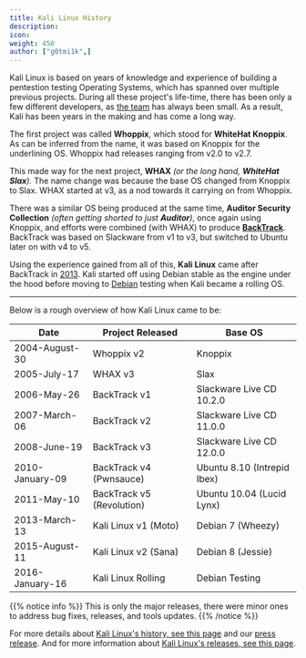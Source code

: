 ```yaml
---
title: Kali Linux History
description:
icon:
weight: 450
author: ["g0tmi1k",]
---
```


Kali Linux is based on years of knowledge and experience of building a pentestion testing Operating Systems, which has spanned over multiple previous projects. During all these project's life-time, there has been only a few different developers, as [the team](/about-us/) has always been small. As a result, Kali has been years in the making and has come a long way.

The first project was called **Whoppix**, which stood for **WhiteHat Knoppix**. As can be inferred from the name, it was based on Knoppix for the underlining OS. Whoppix had releases ranging from v2.0 to v2.7.

This made way for the next project, **WHAX** _(or the long hand, **WhiteHat Slax**)._ The name change was because the base OS changed from Knoppix to Slax. WHAX started at v3, as a nod towards it carrying on from Whoppix.

There was a similar OS being produced at the same time, **Auditor Security Collection** _(often getting shorted to just **Auditor**)_, once again using Knoppix, and efforts were combined (with WHAX) to produce **[BackTrack](https://www.backtrack-linux.org/)**. BackTrack was based on Slackware from v1 to v3, but switched to Ubuntu later on with v4 to v5.

Using the experience gained from all of this, **Kali Linux** came after BackTrack in [2013](/docs/introduction/press-release/). Kali started off using Debian stable as the engine under the hood before moving to [Debian](/docs/policy/kali-linux-relationship-with-debian/) testing when Kali became a rolling OS.

- - -

Below is a rough overview of how Kali Linux came to be:

| Date           | Project Released          | Base OS                     |
|----------------|---------------------------|-----------------------------|
| 2004-August-30 | Whoppix v2                | Knoppix                     |
| 2005-July-17   | WHAX v3                   | Slax                        |
| 2006-May-26    | BackTrack v1              | Slackware Live CD 10.2.0    |
| 2007-March-06  | BackTrack v2              | Slackware Live CD 11.0.0    |
| 2008-June-19   | BackTrack v3              | Slackware Live CD 12.0.0    |
| 2010-January-09| BackTrack v4 (Pwnsauce)   | Ubuntu 8.10 (Intrepid Ibex) |
| 2011-May-10    | BackTrack v5 (Revolution) | Ubuntu 10.04 (Lucid Lynx)   |
| 2013-March-13  | Kali Linux v1 (Moto)      | Debian 7 (Wheezy)           |
| 2015-August-11 | Kali Linux v2 (Sana)      | Debian 8 (Jessie)           |
| 2016-January-16| Kali Linux Rolling        | Debian Testing              |

<!--
- 2004-08-30 - [whoppix v2](https://distrowatch.com/table.php?distribution=whoppix)
- 2005-07-17 - [WHAX 3.0](https://distrowatch.com/?newsid=02780)
- 2006-05-26 - [BackTrack v1 FINAL](https://web.archive.org/web/20080626100030/http://www.remote-exploit.org/backtrack_download_veryold.html)
  - https://secmaniac.blogspot.com/2006/05/backtrack-security-final-release.html
- 2006-10-13 - [BackTrack v2 BETA #1](https://web.archive.org/web/20080626100030/http://www.remote-exploit.org/backtrack_download_veryold.html)
  - https://web.archive.org/web/20061027172529/http://www.offsec.com/downloads.html
  - https://secmaniac.blogspot.com/2006/10/backtrack-v20-public-beta-has-been.html
- 2006-11-19 - [BackTrack v2 BETA #2](https://web.archive.org/web/20070202024932/http://www.remote-exploit.org/backtrack_download.html)
- 2007-03-06 - [BackTrack v2 FINAL](https://web.archive.org/web/20090529075045/http://www.remote-exploit.org:80/backtrack_devlog.html)
  - https://secmaniac.blogspot.com/2007/02/backtrack-20-final-due-end-of-febuary.html
- 2007-12-14 - [BackTrack v3 BETA](https://web.archive.org/web/20090529075045/http://www.remote-exploit.org:80/backtrack_devlog.html)
  - https://web.archive.org/web/20080501210105/http://www.remote-exploit.org:80/news.html
  - https://secmaniac.blogspot.com/2007/12/backtrack-3-beta-out.html
- 2008-06-19 - [BackTrack v3 FINAL](https://web.archive.org/web/20090529075045/http://www.remote-exploit.org:80/backtrack_devlog.html)
- 2009-02-11 - [BackTrack v4 BETA](https://web.archive.org/web/20090523080314/http://www.remote-exploit.org/backtrack_download.html)
- 2010-01-09 - [BackTrack v4 FINAL](https://web.archive.org/web/20100114220541/http://www.backtrack-linux.org/backtrack/backtrack4-release/)
  - https://www.offsec.com/blog/backtrack-4-final-release/
- 2010-08-04 - [BackTrack v4 R1](https://web.archive.org/web/20101130093002/http://www.backtrack-linux.org/backtrack/backtrack-4-r1-public-release/)
- 2010-11-19 - [BackTrack v4 R2](https://web.archive.org/web/20110128024129/http://www.backtrack-linux.org/backtrack/backtrack-4-r2-download/)
- 2011-05-10 - [BackTrack v5 FINAL](https://web.archive.org/web/20120226060247/http://www.backtrack-linux.org/backtrack/backtrack-5-release/)
- 2011-08-18 - [BackTrack v5 R1](https://web.archive.org/web/20120223221229/http://www.backtrack-linux.org/backtrack/backtrack-5-r1-released)
- 2012-03-01 - [BackTrack v5 R2](https://web.archive.org/web/20120303005136/http://www.backtrack-linux.org/backtrack/backtrack-5-r2-released/)
- 2012-08-13 - [BackTrack v5 R3](https://web.archive.org/web/20130314031147/http://www.backtrack-linux.org/backtrack/backtrack-5-r3-released/)
-->

{{% notice info %}}
This is only the major releases, there were minor ones to address bug fixes, releases, and tools updates.
{{% /notice %}}

For more details about [Kali Linux's history, see this page](https://web.archive.org/web/20210914172345/https://kali.training/topic/a-bit-of-history/) and our [press release](/docs/introduction/press-release/). And for more information about [Kali Linux's releases, see this page](/releases/).
